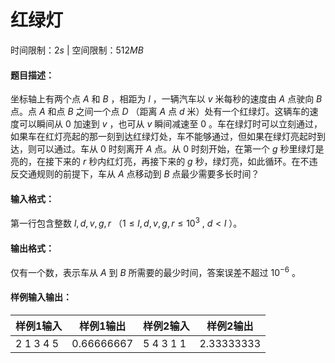 # 红绿灯

时间限制：$2s$ | 空间限制：$512MB$

#### 题目描述：

坐标轴上有两个点 $A$ 和 $B$ ，相距为  $l$ ，一辆汽车以 $v$  米每秒的速度由 $A$ 点驶向 $B$ 点。点 $A$ 和点 $B$ 之间一个点  $D$  （距离 $A$ 点 $d$  米）处有一个红绿灯。这辆车的速度可以瞬间从 $0$ 加速到  $v$ ，也可从 $v$  瞬间减速至  $0$  。车在绿灯时可以立刻通过，如果车在红灯亮起的那一刻到达红绿灯处，车不能够通过，但如果在绿灯亮起时到达，则可以通过。车从 $0$ 时刻离开 $A$ 点。从 $0$  时刻开始，在第一个 $g$  秒里绿灯是亮的，在接下来的  $r$  秒内红灯亮，再接下来的 $g$  秒，绿灯亮，如此循环。在不违反交通规则的前提下，车从 $A$ 点移动到 $B$ 点最少需要多长时间？



#### 输入格式：

 第一行包含整数  $l,d,v,g,r$ （$1\leq l,d,v,g,r\le 10^3\ ,\ d<l$ ）。 



#### 输出格式：

 仅有一个数，表示车从 $A$ 到 $B$ 所需要的最少时间，答案误差不超过  $10^{-6}$  。



#### 样例输入输出：

| 样例1输入 | 样例1输出  | 样例2输入 | 样例2输出  |
| --------- | ---------- | --------- | ---------- |
| 2 1 3 4 5 | 0.66666667 | 5 4 3 1 1 | 2.33333333 |